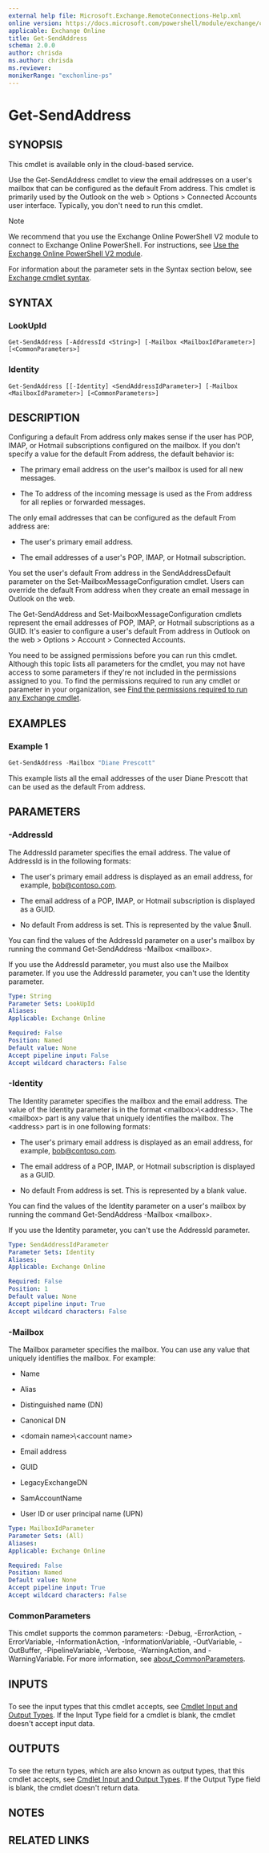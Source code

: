 ```yaml
---
external help file: Microsoft.Exchange.RemoteConnections-Help.xml
online version: https://docs.microsoft.com/powershell/module/exchange/connected-accounts/get-sendaddress
applicable: Exchange Online
title: Get-SendAddress
schema: 2.0.0
author: chrisda
ms.author: chrisda
ms.reviewer:
monikerRange: "exchonline-ps"
---
```


# Get-SendAddress

## SYNOPSIS
This cmdlet is available only in the cloud-based service.

Use the Get-SendAddress cmdlet to view the email addresses on a user's mailbox that can be configured as the default From address. This cmdlet is primarily used by the Outlook on the web \> Options \> Connected Accounts user interface. Typically, you don't need to run this cmdlet.

> [!NOTE]
> We recommend that you use the Exchange Online PowerShell V2 module to connect to Exchange Online PowerShell. For instructions, see [Use the Exchange Online PowerShell V2 module](https://docs.microsoft.com/powershell/exchange/exchange-online/exchange-online-powershell-v2/exchange-online-powershell-v2).

For information about the parameter sets in the Syntax section below, see [Exchange cmdlet syntax](https://docs.microsoft.com/powershell/exchange/exchange-server/exchange-cmdlet-syntax).

## SYNTAX

### LookUpId
```
Get-SendAddress [-AddressId <String>] [-Mailbox <MailboxIdParameter>] [<CommonParameters>]
```

### Identity
```
Get-SendAddress [[-Identity] <SendAddressIdParameter>] [-Mailbox <MailboxIdParameter>] [<CommonParameters>]
```

## DESCRIPTION
Configuring a default From address only makes sense if the user has POP, IMAP, or Hotmail subscriptions configured on the mailbox. If you don't specify a value for the default From address, the default behavior is:

- The primary email address on the user's mailbox is used for all new messages.

- The To address of the incoming message is used as the From address for all replies or forwarded messages.

The only email addresses that can be configured as the default From address are:

- The user's primary email address.

- The email addresses of a user's POP, IMAP, or Hotmail subscription.

You set the user's default From address in the SendAddressDefault parameter on the Set-MailboxMessageConfiguration cmdlet. Users can override the default From address when they create an email message in Outlook on the web.

The Get-SendAddress and Set-MailboxMessageConfiguration cmdlets represent the email addresses of POP, IMAP, or Hotmail subscriptions as a GUID. It's easier to configure a user's default From address in Outlook on the web \> Options \> Account \> Connected Accounts.

You need to be assigned permissions before you can run this cmdlet. Although this topic lists all parameters for the cmdlet, you may not have access to some parameters if they're not included in the permissions assigned to you. To find the permissions required to run any cmdlet or parameter in your organization, see [Find the permissions required to run any Exchange cmdlet](https://docs.microsoft.com/powershell/exchange/exchange-server/find-exchange-cmdlet-permissions).

## EXAMPLES

### Example 1
```powershell
Get-SendAddress -Mailbox "Diane Prescott"
```

This example lists all the email addresses of the user Diane Prescott that can be used as the default From address.

## PARAMETERS

### -AddressId
The AddressId parameter specifies the email address. The value of AddressId is in the following formats:

- The user's primary email address is displayed as an email address, for example, bob@contoso.com.

- The email address of a POP, IMAP, or Hotmail subscription is displayed as a GUID.

- No default From address is set. This is represented by the value $null.

You can find the values of the AddressId parameter on a user's mailbox by running the command Get-SendAddress -Mailbox \<mailbox\>.

If you use the AddressId parameter, you must also use the Mailbox parameter. If you use the AddressId parameter, you can't use the Identity parameter.

```yaml
Type: String
Parameter Sets: LookUpId
Aliases:
Applicable: Exchange Online

Required: False
Position: Named
Default value: None
Accept pipeline input: False
Accept wildcard characters: False
```

### -Identity
The Identity parameter specifies the mailbox and the email address. The value of the Identity parameter is in the format \<mailbox\>\\\<address\>. The \<mailbox\> part is any value that uniquely identifies the mailbox. The \<address\> part is in one following formats:

- The user's primary email address is displayed as an email address, for example, bob@contoso.com.

- The email address of a POP, IMAP, or Hotmail subscription is displayed as a GUID.

- No default From address is set. This is represented by a blank value.

You can find the values of the Identity parameter on a user's mailbox by running the command Get-SendAddress -Mailbox \<mailbox\>.

If you use the Identity parameter, you can't use the AddressId parameter.

```yaml
Type: SendAddressIdParameter
Parameter Sets: Identity
Aliases:
Applicable: Exchange Online

Required: False
Position: 1
Default value: None
Accept pipeline input: True
Accept wildcard characters: False
```

### -Mailbox
The Mailbox parameter specifies the mailbox. You can use any value that uniquely identifies the mailbox. For example:

- Name

- Alias

- Distinguished name (DN)

- Canonical DN

- \<domain name\>\\\<account name\>

- Email address

- GUID

- LegacyExchangeDN

- SamAccountName

- User ID or user principal name (UPN)

```yaml
Type: MailboxIdParameter
Parameter Sets: (All)
Aliases:
Applicable: Exchange Online

Required: False
Position: Named
Default value: None
Accept pipeline input: True
Accept wildcard characters: False
```

### CommonParameters
This cmdlet supports the common parameters: -Debug, -ErrorAction, -ErrorVariable, -InformationAction, -InformationVariable, -OutVariable, -OutBuffer, -PipelineVariable, -Verbose, -WarningAction, and -WarningVariable. For more information, see [about_CommonParameters](https://go.microsoft.com/fwlink/p/?LinkID=113216).

## INPUTS

###  
To see the input types that this cmdlet accepts, see [Cmdlet Input and Output Types](https://go.microsoft.com/fwlink/p/?linkId=616387). If the Input Type field for a cmdlet is blank, the cmdlet doesn't accept input data.

## OUTPUTS

###  
To see the return types, which are also known as output types, that this cmdlet accepts, see [Cmdlet Input and Output Types](https://go.microsoft.com/fwlink/p/?linkId=616387). If the Output Type field is blank, the cmdlet doesn't return data.

## NOTES

## RELATED LINKS
